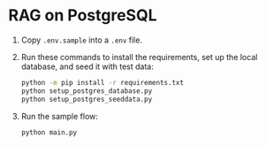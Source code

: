 # RAG on PostgreSQL

1. Copy `.env.sample` into a `.env` file.

2. Run these commands to install the requirements, set up the local database, and seed it with test data:

    ```bash
    python -m pip install -r requirements.txt
    python setup_postgres_database.py
    python setup_postgres_seeddata.py
    ```

3. Run the sample flow:

    ```bash
    python main.py
    ```
